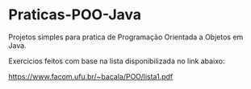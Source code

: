 # Praticas-POO-Java
Projetos simples para pratica de Programação Orientada a Objetos em Java.

Exercicios feitos com base na lista disponibilizada no link abaixo:

https://www.facom.ufu.br/~bacala/POO/lista1.pdf
